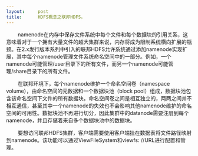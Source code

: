 ```yaml
---
layout:     post
title:      HDFS概念之联邦HDFS。
---
```

<div id="article_content" class="article_content clearfix csdn-tracking-statistics" data-pid="blog" data-mod="popu_307" data-dsm="post">
								            <link rel="stylesheet" href="https://csdnimg.cn/release/phoenix/template/css/ck_htmledit_views-f76675cdea.css">
						<div class="htmledit_views" id="content_views">
                
<p>        namenode在内存中保存文件系统中每个文件和每个数据块的引用关系，这意味着对于一个拥有大量文件的超大集群来说，内存将成为限制系统横向扩展的瓶颈。在2.x发行版本系列中引入的联邦HDFS允许系统通过添加namenode实现扩展，其中每个namenode管理文件系统命名空间中的一部分。例如，一个namenode可能管理/user目录下的所有文件，而另一个namenode可能管理/share目录下的所有文件。</p>
<p>        在联邦环境下，每个namenode维护一个命名空间卷（namespace volume），由命名空间的元数据和一个数据块池（block pool）组成，数据块池包含该命名空间下文件的所有数据块。命名空间卷之间是相互独立的，两两之间并不相互通信，甚至其中一个namenode的失效也不会影响其他namenode维护的命名空间的可用性。数据块池不再进行切分，因此集群中的datanode需要注册到每个namenode，并且存储着来自多个数据块池中的数据块。</p>
<p>        要想访问联邦HDFS集群，客户端需要使用客户端挂在数据表将文件路径映射到namenode。该功能可以通过ViewFileSystem和viewfs: //URL进行配置和管理。<br></p>
            </div>
                </div>